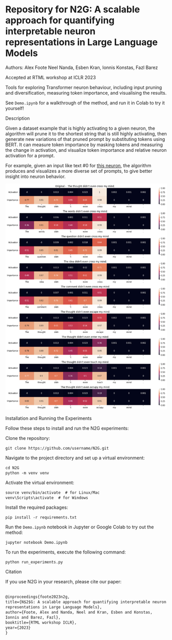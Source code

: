 # Repository for N2G: A scalable approach for quantifying interpretable neuron representations in Large Language Models 

Authors: Alex Foote Neel Nanda, Esben Kran, Ionnis Konstas, Fazl Barez

Accepted at RTML workshop at ICLR 2023

Tools for exploring Transformer neuron behaviour, including input pruning and diversification, measuring token importance, and visualising the results.

See `Demo.ipynb` for a walkthrough of the method, and run it in Colab to try it yourself!

Description

Given a dataset example that is highly activating to a given neuron, the algorithm will prune it to the shortest string that is still highly activating, then generate new variations of that pruned prompt by substituting tokens using BERT. It can measure token importance by masking tokens and measuring the change in activation, and visualize token importance and relative neuron activation for a prompt.

For example, given an input like text #0 for [this neuron](https://lexoscope.io/solu-8l-old/3/1.html), the algorithm produces and visualizes a more diverse set of prompts, to give better insight into neuron behavior.

![An example visualization](img/Example.png)

Installation and Running the Experiments

Follow these steps to install and run the N2G experiments:

Clone the repository:
   ```
   git clone https://github.com/username/N2G.git
   ```

Navigate to the project directory and set up a virtual environment: 

```
cd N2G
python -m venv venv
```

Activate the virtual environment:

```
source venv/bin/activate  # for Linux/Mac
venv\Scripts\activate  # for Windows

```

Install the required packages:

```
pip install -r requirements.txt
```

Run the `Demo.ipynb` notebook in Jupyter or Google Colab to try out the method:

```
jupyter notebook Demo.ipynb
```

To run the experiments, execute the following command:

```
python run_experiments.py
```

Citation

If you use N2G in your research, please cite our paper:

``` 

@inproceedings{foote2023n2g,   
title={N$2$G: A scalable approach for quantifying interpretable neuron representations in Large Language Models},   
author={Foote, Alex and Nanda, Neel and Kran, Esben and Konstas, Ionnis and Barez, Fazl},   
booktitle={RTML workshop ICLR},   
year={2023} 
} 

```
